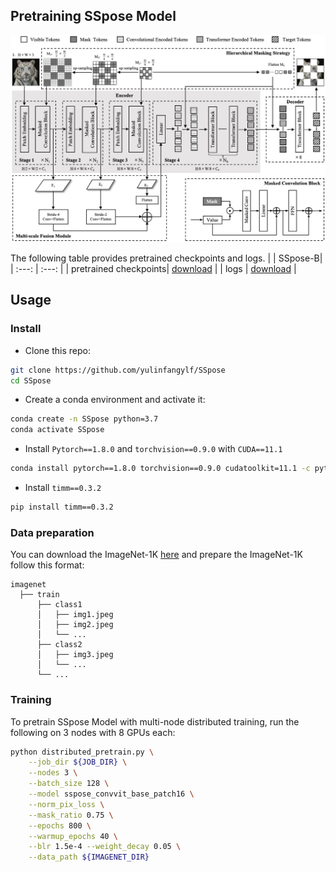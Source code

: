 ## Pretraining SSpose Model

![Pre-training](pic/Pre-training.jpg)

The following table provides pretrained checkpoints and logs.
| | SSpose-B|
| :---: | :---: |
| pretrained checkpoints| [download](https://drive.google.com/file/d/1gNlMpxUSpDrtxDKM3OmSda4h1IaqBUu-/view?usp=drive_link) |
| logs | [download](https://drive.google.com/file/d/153wF7AUlgNFiQnz_0lX-8OLTY9aAjge7/view?usp=drive_link) |

## Usage

### Install
- Clone this repo:

```bash
git clone https://github.com/yulinfangylf/SSpose
cd SSpose
```

- Create a conda environment and activate it:
```bash
conda create -n SSpose python=3.7
conda activate SSpose
```

- Install `Pytorch==1.8.0` and `torchvision==0.9.0` with `CUDA==11.1`

```bash
conda install pytorch==1.8.0 torchvision==0.9.0 cudatoolkit=11.1 -c pytorch -c conda-forge
```

- Install `timm==0.3.2`

```bash
pip install timm==0.3.2
```

### Data preparation

You can download the ImageNet-1K [here](https://image-net.org) and prepare the ImageNet-1K follow this format:
```tree data
imagenet
  ├── train
      ├── class1
      │   ├── img1.jpeg
      │   ├── img2.jpeg
      │   └── ...
      ├── class2
      │   ├── img3.jpeg
      │   └── ...
      └── ...
```

### Training
To pretrain SSpose Model with multi-node distributed training, run the following on 3 nodes with 8 GPUs each:

```bash
python distributed_pretrain.py \
    --job_dir ${JOB_DIR} \
    --nodes 3 \
    --batch_size 128 \
    --model sspose_convvit_base_patch16 \
    --norm_pix_loss \
    --mask_ratio 0.75 \
    --epochs 800 \
    --warmup_epochs 40 \
    --blr 1.5e-4 --weight_decay 0.05 \
    --data_path ${IMAGENET_DIR}
```
